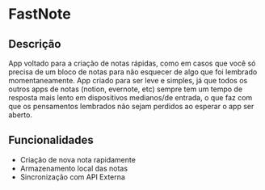 # FastNote

## Descrição
App voltado para a criação de notas rápidas, como em casos que você só precisa de um bloco de notas para não esquecer de algo que foi lembrado momentaneamente.
App criado para ser leve e simples, já que todos os outros apps de notas (notion, evernote, etc) sempre tem um tempo de resposta mais lento em dispositivos medianos/de entrada, o que faz com que os pensamentos lembrados não sejam perdidos ao esperar o app ser aberto.

## Funcionalidades
- Criação de nova nota rapidamente
- Armazenamento local das notas
- Sincronização com API Externa
